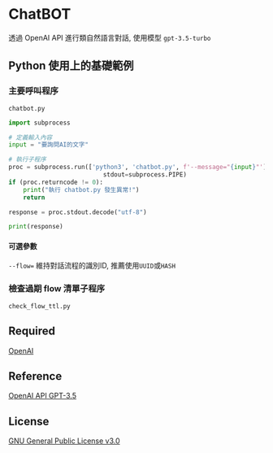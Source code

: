 # ChatBOT
透過 OpenAI API 進行類自然語言對話, 使用模型 `gpt-3.5-turbo`

## Python 使用上的基礎範例
### 主要呼叫程序
`chatbot.py` 

```python
import subprocess

# 定義輸入內容
input = "要詢問AI的文字"

# 執行子程序
proc = subprocess.run(['python3', 'chatbot.py', f'--message="{input}"'],
                          stdout=subprocess.PIPE)
if (proc.returncode != 0):
    print("執行 chatbot.py 發生異常!")
    return

response = proc.stdout.decode("utf-8")

print(response)
```

#### 可選參數
`--flow=` 維持對話流程的識別ID, 推薦使用`UUID`或`HASH`

### 檢查過期 flow 清單子程序
`check_flow_ttl.py`

## Required
[OpenAI](https://pypi.org/project/openai/)

## Reference
[OpenAI API GPT-3.5](https://platform.openai.com/docs/guides/chat)

## License
[GNU General Public License v3.0](https://www.gnu.org/licenses/gpl-3.0.en.html)
